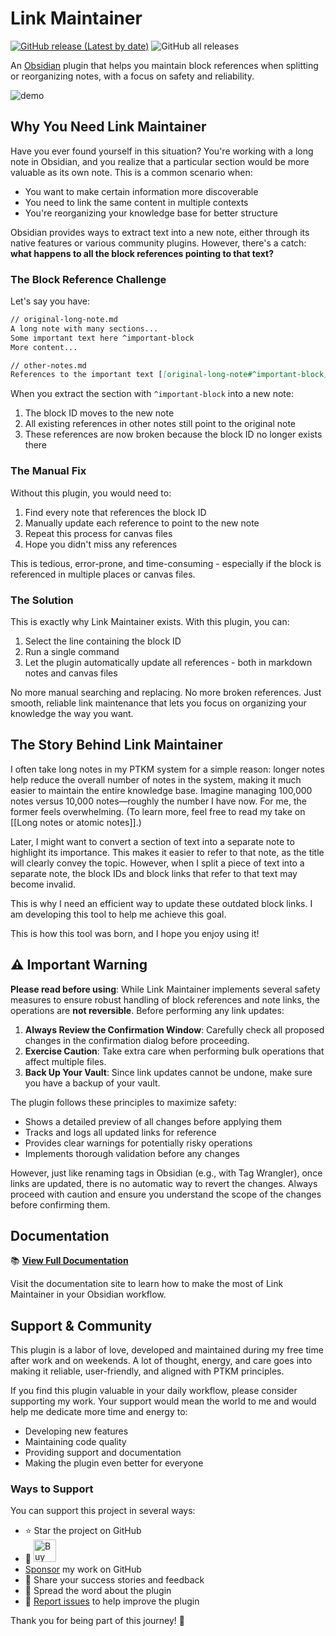 # Link Maintainer

[![GitHub release (Latest by date)](https://img.shields.io/github/v/release/wenlzhang/obsidian-link-maintainer)](https://github.com/wenlzhang/obsidian-link-maintainer/releases) ![GitHub all releases](https://img.shields.io/github/downloads/wenlzhang/obsidian-link-maintainer/total?color=success)

An [Obsidian](https://obsidian.md/) plugin that helps you maintain block references when splitting or reorganizing notes, with a focus on safety and reliability.

![demo](/docs/attachment/demo.gif)

## Why You Need Link Maintainer

Have you ever found yourself in this situation? You're working with a long note in Obsidian, and you realize that a particular section would be more valuable as its own note. This is a common scenario when:

- You want to make certain information more discoverable
- You need to link the same content in multiple contexts
- You're reorganizing your knowledge base for better structure

Obsidian provides ways to extract text into a new note, either through its native features or various community plugins. However, there's a catch: **what happens to all the block references pointing to that text?**

### The Block Reference Challenge

Let's say you have:

```markdown
// original-long-note.md
A long note with many sections...
Some important text here ^important-block
More content...

// other-notes.md
References to the important text [[original-long-note#^important-block]]
```

When you extract the section with `^important-block` into a new note:

1. The block ID moves to the new note
2. All existing references in other notes still point to the original note
3. These references are now broken because the block ID no longer exists there

### The Manual Fix

Without this plugin, you would need to:

1. Find every note that references the block ID
2. Manually update each reference to point to the new note
3. Repeat this process for canvas files
4. Hope you didn't miss any references

This is tedious, error-prone, and time-consuming - especially if the block is referenced in multiple places or canvas files.

### The Solution

This is exactly why Link Maintainer exists. With this plugin, you can:

1. Select the line containing the block ID
2. Run a single command
3. Let the plugin automatically update all references - both in markdown notes and canvas files

No more manual searching and replacing. No more broken references. Just smooth, reliable link maintenance that lets you focus on organizing your knowledge the way you want.

## The Story Behind Link Maintainer

I often take long notes in my PTKM system for a simple reason: longer notes help reduce the overall number of notes in the system, making it much easier to maintain the entire knowledge base. Imagine managing 100,000 notes versus 10,000 notes—roughly the number I have now. For me, the former feels overwhelming. (To learn more, feel free to read my take on [[Long notes or atomic notes]].)

Later, I might want to convert a section of text into a separate note to highlight its importance. This makes it easier to refer to that note, as the title will clearly convey the topic. However, when I split a piece of text into a separate note, the block IDs and block links that refer to that text may become invalid.

This is why I need an efficient way to update these outdated block links. I am developing this tool to help me achieve this goal.

This is how this tool was born, and I hope you enjoy using it!

## ⚠️ Important Warning

**Please read before using**: While Link Maintainer implements several safety measures to ensure robust handling of block references and note links, the operations are **not reversible**. Before performing any link updates:

1. **Always Review the Confirmation Window**: Carefully check all proposed changes in the confirmation dialog before proceeding.
2. **Exercise Caution**: Take extra care when performing bulk operations that affect multiple files.
3. **Back Up Your Vault**: Since link updates cannot be undone, make sure you have a backup of your vault.

The plugin follows these principles to maximize safety:

- Shows a detailed preview of all changes before applying them
- Tracks and logs all updated links for reference
- Provides clear warnings for potentially risky operations
- Implements thorough validation before any changes

However, just like renaming tags in Obsidian (e.g., with Tag Wrangler), once links are updated, there is no automatic way to revert the changes. Always proceed with caution and ensure you understand the scope of the changes before confirming them.

## Documentation

📚 **[View Full Documentation](https://exp.ptkm.net/obsidian-link-maintainer)**

Visit the documentation site to learn how to make the most of Link Maintainer in your Obsidian workflow.

## Support & Community

This plugin is a labor of love, developed and maintained during my free time after work and on weekends. A lot of thought, energy, and care goes into making it reliable, user-friendly, and aligned with PTKM principles.

If you find this plugin valuable in your daily workflow, please consider supporting my work. Your support would mean the world to me and would help me dedicate more time and energy to:

- Developing new features
- Maintaining code quality
- Providing support and documentation
- Making the plugin even better for everyone

### Ways to Support

You can support this project in several ways:

- ⭐ Star the project on GitHub
- 💝 <a href='https://ko-fi.com/C0C66C1TB' target='_blank'><img height='36' style='border:0px;height:36px;' src='https://storage.ko-fi.com/cdn/kofi1.png?v=3' border='0' alt='Buy Me a Coffee' /></a>
- [Sponsor](https://github.com/sponsors/wenlzhang) my work on GitHub
- 💌 Share your success stories and feedback
- 📢 Spread the word about the plugin
- 🐛 [Report issues](https://github.com/wenlzhang/obsidian-link-maintainer/issues) to help improve the plugin

Thank you for being part of this journey! 🙏
